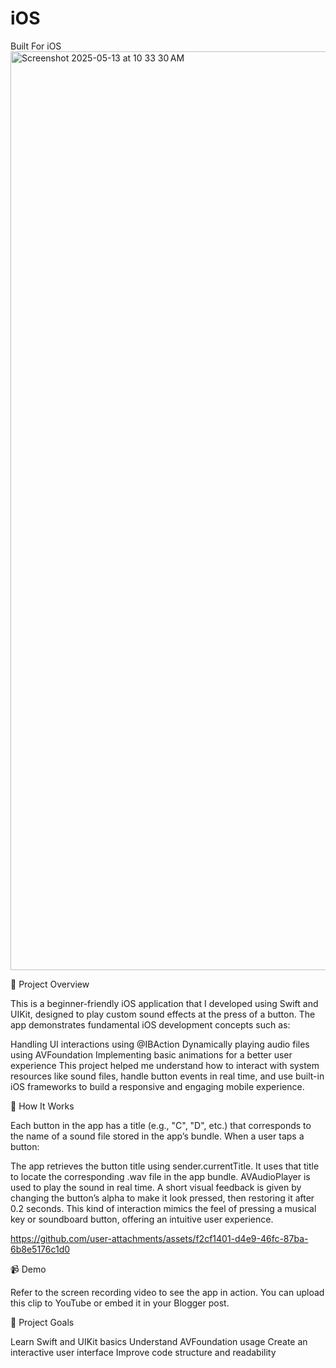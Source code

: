 # iOS
Built For iOS
<img width="1470" alt="Screenshot 2025-05-13 at 10 33 30 AM" src="https://github.com/user-attachments/assets/a3a54919-74f5-476e-9733-ab25d3d1a37e" />

📱 Project Overview

This is a beginner-friendly iOS application that I developed using Swift and UIKit, designed to play custom sound effects at the press of a button. The app demonstrates fundamental iOS development concepts such as:

Handling UI interactions using @IBAction
Dynamically playing audio files using AVFoundation
Implementing basic animations for a better user experience
This project helped me understand how to interact with system resources like sound files, handle button events in real time, and use built-in iOS frameworks to build a responsive and engaging mobile experience.

🔧 How It Works

Each button in the app has a title (e.g., "C", "D", etc.) that corresponds to the name of a sound file stored in the app’s bundle. When a user taps a button:

The app retrieves the button title using sender.currentTitle.
It uses that title to locate the corresponding .wav file in the app bundle.
AVAudioPlayer is used to play the sound in real time.
A short visual feedback is given by changing the button’s alpha to make it look pressed, then restoring it after 0.2 seconds.
This kind of interaction mimics the feel of pressing a musical key or soundboard button, offering an intuitive user experience.


https://github.com/user-attachments/assets/f2cf1401-d4e9-46fc-87ba-6b8e5176c1d0


📹 Demo

Refer to the screen recording video to see the app in action.
You can upload this clip to YouTube or embed it in your Blogger post.

🔗 Project Goals

Learn Swift and UIKit basics
Understand AVFoundation usage
Create an interactive user interface
Improve code structure and readability





